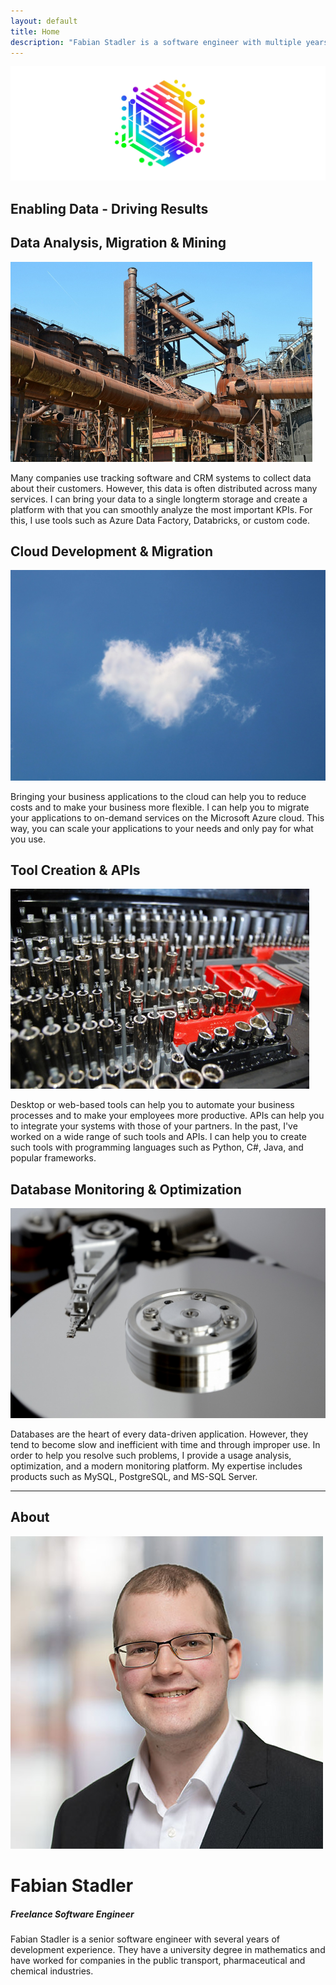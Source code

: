 ```yaml
---
layout: default
title: Home
description: "Fabian Stadler is a software engineer with multiple years of experience in research and development. They specialize in cloud development and data integration."
---
```


<section class="index-header">
    <img src="/assets/img/company_logo.jpg" alt="Company logo of Fabian Stadler Solutions">
    <div class="centered"><h2>Enabling Data - Driving Results</h2></div>
</section>

<div class="home-section">
    <div class="right">
        <h2>Data Analysis, Migration & Mining</h2>
        <img src="/assets/img/datamining.jpg" alt="Image of a mining site and pipes">
        <p>Many companies use tracking software and CRM systems to collect data about their customers. However, this data is often distributed across many services. I can bring your data to a single longterm storage and create a platform with that you can smoothly analyze the most important KPIs. For this, I use tools such as Azure Data Factory, Databricks, or custom code.</p>
    </div>
</div>

<div class="home-section">
    <div class="left">
        <h2>Cloud Development & Migration</h2>
        <img src="/assets/img/cloud.jpg" alt="Image of a cloud that is shaped lika a heart">
        <p>Bringing your business applications to the cloud can help you to reduce costs and to make your business more flexible. I can help you to migrate your applications to on-demand services on the Microsoft Azure cloud. This way, you can scale your applications to your needs and only pay for what you use.</p>
    </div>
</div>

<div class="home-section">
    <div class="right">
        <h2>Tool Creation & APIs</h2>
        <img src="/assets/img/toolbox.jpg" alt="Image of a toolbox">
        <p>Desktop or web-based tools can help you to automate your business processes and to make your employees more productive. APIs can help you to integrate your systems with those of your partners. In the past, I've worked on a wide range of such tools and APIs. I can help you to create such tools with programming languages such as Python, C#, Java, and popular frameworks.</p>
    </div>
</div>

<div class="home-section">
    <div class="left">
        <h2>Database Monitoring & Optimization</h2>
        <img src="/assets/img/hard_drive_disk.jpg" alt="Image of a hard drive disk">
        <p>Databases are the heart of every data-driven application. However, they tend to become slow and inefficient with time and through improper use. In order to help you resolve such problems, I provide a usage analysis, optimization, and a modern monitoring platform. My expertise includes products such as MySQL, PostgreSQL, and MS-SQL Server.</p>
    </div>
</div>

----

## About

<div class="profile-section">
    <div class="profile">
        <img src="/assets/img/fabian_stadler.jpg" alt="Profile image">
        <h1>Fabian Stadler</h1>
        <h5 class="post-date">Freelance Software Engineer</h5>
    </div>
    <div class="profile-text">
        <p>Fabian Stadler is a senior software engineer with several years of development experience. They have a university degree in mathematics and have worked for companies in the public transport, pharmaceutical and chemical industries.</p>
        <a class="icon contact-button" href="mailto:mail@fabianstadler.com" target="_blank"><i class="fa-solid fa-envelope" aria-hidden="true"></i></a>
        <a class="icon contact-button" href="https://www.linkedin.com/in/fabian-stadler-46777b229/" target="_blank"><i class="fa-brands fa-linkedin" aria-hidden="true"></i></a>
    </div>
</div>

